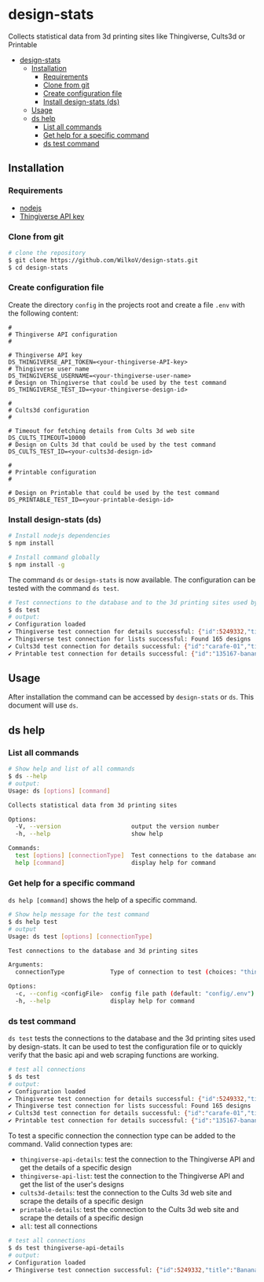 # design-stats

Collects statistical data from 3d printing sites like Thingiverse, Cults3d or Printable

- [design-stats](#design-stats)
  - [Installation](#installation)
    - [Requirements](#requirements)
    - [Clone from git](#clone-from-git)
    - [Create configuration file](#create-configuration-file)
    - [Install design-stats (ds)](#install-design-stats-ds)
  - [Usage](#usage)
  - [ds help](#ds-help)
    - [List all commands](#list-all-commands)
    - [Get help for a specific command](#get-help-for-a-specific-command)
    - [ds test command](#ds-test-command)

## Installation

### Requirements

- [nodejs](https://nodejs.org/en/)
- [Thingiverse API key](https://www.thingiverse.com/developers/apps)

### Clone from git

```bash
# clone the repository
$ git clone https://github.com/WilkoV/design-stats.git
$ cd design-stats
```

### Create configuration file

Create the directory `config` in the projects root and create a file `.env` with the following content:

```properties
#
# Thingiverse API configuration
#

# Thingiverse API key
DS_THINGIVERSE_API_TOKEN=<your-thingiverse-API-key>
# Thingiverse user name
DS_THINGIVERSE_USERNAME=<your-thingiverse-user-name>
# Design on Thingiverse that could be used by the test command
DS_THINGIVERSE_TEST_ID=<your-thingiverse-design-id>

#
# Cults3d configuration
#

# Timeout for fetching details from Cults 3d web site
DS_CULTS_TIMEOUT=10000
# Design on Cults 3d that could be used by the test command
DS_CULTS_TEST_ID=<your-cults3d-design-id>

#
# Printable configuration
#

# Design on Printable that could be used by the test command
DS_PRINTABLE_TEST_ID=<your-printable-design-id>
```

### Install design-stats (ds)

```bash
# Install nodejs dependencies
$ npm install

# Install command globally 
$ npm install -g
```

The command `ds` or `design-stats` is now available. The configuration can be tested with the command `ds test`.

```bash
# Test connections to the database and to the 3d printing sites used by design-stats
$ ds test
# output:
✔ Configuration loaded
✔ Thingiverse test connection for details successful: {"id":5249332,"title":"Banana 01","downloads":124,"likes":13}
✔ Thingiverse test connection for lists successful: Found 165 designs
✔ Cults3d test connection for details successful: {"id":"carafe-01","title":"Carafe 01","downloads":"14","likes":"4"}
✔ Printable test connection for details successful: {"id":"135167-banana-01","title":"Banana 01","downloads":"21","likes":"4"}
```

## Usage

After installation the command can be accessed by `design-stats` or `ds`. This document will use `ds`.

## ds help

### List all commands

```bash
# Show help and list of all commands
$ ds --help
# output:
Usage: ds [options] [command]

Collects statistical data from 3d printing sites

Options:
  -V, --version                    output the version number
  -h, --help                       show help

Commands:
  test [options] [connectionType]  Test connections to the database and 3d printing sites
  help [command]                   display help for command

```

### Get help for a specific command

`ds help [command]` shows the help of a specific command.

```bash
# Show help message for the test command
$ ds help test
# output
Usage: ds test [options] [connectionType]

Test connections to the database and 3d printing sites

Arguments:
  connectionType             Type of connection to test (choices: "thingiverse-api-details", "thingiverse-api-list", "cults3d-details", "printable-details", "all", default: "all")

Options:
  -c, --config <configFile>  config file path (default: "config/.env")
  -h, --help                 display help for command

```

### ds test command

`ds test` tests the connections to the database and the 3d printing sites used by design-stats. It can be used to test the configuration file or to quickly verify that the basic api and web scraping functions are working.

```bash
# test all connections
$ ds test
# output:
✔ Configuration loaded
✔ Thingiverse test connection for details successful: {"id":5249332,"title":"Banana 01","downloads":124,"likes":13}
✔ Thingiverse test connection for lists successful: Found 165 designs
✔ Cults3d test connection for details successful: {"id":"carafe-01","title":"Carafe 01","downloads":"14","likes":"4"}
✔ Printable test connection for details successful: {"id":"135167-banana-01","title":"Banana 01","downloads":"21","likes":"4"}
```

To test a specific connection the connection type can be added to the command. Valid connection types are:

- `thingiverse-api-details`: test the connection to the Thingiverse API and get the details of a specific design
- `thingiverse-api-list`: test the connection to the Thingiverse API and get the list of the user's designs
- `cults3d-details`: test the connection to the Cults 3d web site and scrape the details of a specific design
- `printable-details`: test the connection to the Cults 3d web site and scrape the details of a specific design
- `all`: test all connections

```bash
# test all connections
$ ds test thingiverse-api-details
# output:
✔ Configuration loaded
✔ Thingiverse test connection successful: {"id":5249332,"title":"Banana 01","downloads":123,"likes":13}
```
